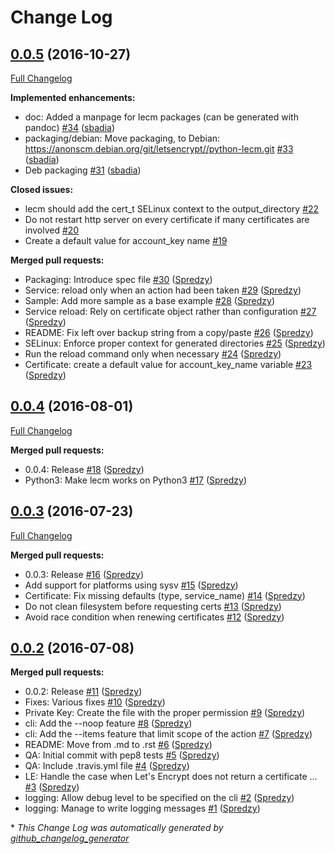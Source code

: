 # Change Log

## [0.0.5](https://github.com/Spredzy/lecm/tree/0.0.5) (2016-10-27)
[Full Changelog](https://github.com/Spredzy/lecm/compare/0.0.4...0.0.5)

**Implemented enhancements:**

- doc: Added a manpage for lecm packages \(can be generated with pandoc\) [\#34](https://github.com/Spredzy/lecm/pull/34) ([sbadia](https://github.com/sbadia))
- packaging/debian: Move packaging, to Debian: https://anonscm.debian.org/git/letsencrypt//python-lecm.git [\#33](https://github.com/Spredzy/lecm/pull/33) ([sbadia](https://github.com/sbadia))
- Deb packaging [\#31](https://github.com/Spredzy/lecm/pull/31) ([sbadia](https://github.com/sbadia))

**Closed issues:**

- lecm should add the cert\_t SELinux context to the output\_directory [\#22](https://github.com/Spredzy/lecm/issues/22)
- Do not restart http server on every certificate if many certificates are involved [\#20](https://github.com/Spredzy/lecm/issues/20)
- Create a default value for account\_key name [\#19](https://github.com/Spredzy/lecm/issues/19)

**Merged pull requests:**

- Packaging: Introduce spec file [\#30](https://github.com/Spredzy/lecm/pull/30) ([Spredzy](https://github.com/Spredzy))
- Service: reload only when an action had been taken [\#29](https://github.com/Spredzy/lecm/pull/29) ([Spredzy](https://github.com/Spredzy))
- Sample: Add more sample as a base example [\#28](https://github.com/Spredzy/lecm/pull/28) ([Spredzy](https://github.com/Spredzy))
- Service reload: Rely on certificate object rather than configuration [\#27](https://github.com/Spredzy/lecm/pull/27) ([Spredzy](https://github.com/Spredzy))
- README: Fix left over backup string from a copy/paste [\#26](https://github.com/Spredzy/lecm/pull/26) ([Spredzy](https://github.com/Spredzy))
- SELinux: Enforce proper context for generated directories [\#25](https://github.com/Spredzy/lecm/pull/25) ([Spredzy](https://github.com/Spredzy))
- Run the reload command only when necessary [\#24](https://github.com/Spredzy/lecm/pull/24) ([Spredzy](https://github.com/Spredzy))
- Certificate: create a default value for account\_key\_name variable [\#23](https://github.com/Spredzy/lecm/pull/23) ([Spredzy](https://github.com/Spredzy))

## [0.0.4](https://github.com/Spredzy/lecm/tree/0.0.4) (2016-08-01)
[Full Changelog](https://github.com/Spredzy/lecm/compare/0.0.3...0.0.4)

**Merged pull requests:**

- 0.0.4: Release [\#18](https://github.com/Spredzy/lecm/pull/18) ([Spredzy](https://github.com/Spredzy))
- Python3: Make lecm works on Python3 [\#17](https://github.com/Spredzy/lecm/pull/17) ([Spredzy](https://github.com/Spredzy))

## [0.0.3](https://github.com/Spredzy/lecm/tree/0.0.3) (2016-07-23)
[Full Changelog](https://github.com/Spredzy/lecm/compare/0.0.2...0.0.3)

**Merged pull requests:**

- 0.0.3: Release [\#16](https://github.com/Spredzy/lecm/pull/16) ([Spredzy](https://github.com/Spredzy))
- Add support for platforms using sysv [\#15](https://github.com/Spredzy/lecm/pull/15) ([Spredzy](https://github.com/Spredzy))
- Certificate: Fix missing defaults \(type, service\_name\) [\#14](https://github.com/Spredzy/lecm/pull/14) ([Spredzy](https://github.com/Spredzy))
- Do not clean filesystem before requesting certs [\#13](https://github.com/Spredzy/lecm/pull/13) ([Spredzy](https://github.com/Spredzy))
- Avoid race condition when renewing certificates [\#12](https://github.com/Spredzy/lecm/pull/12) ([Spredzy](https://github.com/Spredzy))

## [0.0.2](https://github.com/Spredzy/lecm/tree/0.0.2) (2016-07-08)
**Merged pull requests:**

- 0.0.2: Release [\#11](https://github.com/Spredzy/lecm/pull/11) ([Spredzy](https://github.com/Spredzy))
- Fixes: Various fixes [\#10](https://github.com/Spredzy/lecm/pull/10) ([Spredzy](https://github.com/Spredzy))
- Private Key: Create the file with the proper permission [\#9](https://github.com/Spredzy/lecm/pull/9) ([Spredzy](https://github.com/Spredzy))
- cli: Add the --noop feature [\#8](https://github.com/Spredzy/lecm/pull/8) ([Spredzy](https://github.com/Spredzy))
- cli: Add the --items feature that limit scope of the action [\#7](https://github.com/Spredzy/lecm/pull/7) ([Spredzy](https://github.com/Spredzy))
- README: Move from .md to .rst [\#6](https://github.com/Spredzy/lecm/pull/6) ([Spredzy](https://github.com/Spredzy))
- QA: Initial commit with pep8 tests [\#5](https://github.com/Spredzy/lecm/pull/5) ([Spredzy](https://github.com/Spredzy))
- QA: Include .travis.yml file [\#4](https://github.com/Spredzy/lecm/pull/4) ([Spredzy](https://github.com/Spredzy))
- LE: Handle the case when Let's Encrypt does not return a certificate … [\#3](https://github.com/Spredzy/lecm/pull/3) ([Spredzy](https://github.com/Spredzy))
- logging: Allow debug level to be specified on the cli [\#2](https://github.com/Spredzy/lecm/pull/2) ([Spredzy](https://github.com/Spredzy))
- logging: Manage to write logging messages [\#1](https://github.com/Spredzy/lecm/pull/1) ([Spredzy](https://github.com/Spredzy))



\* *This Change Log was automatically generated by [github_changelog_generator](https://github.com/skywinder/Github-Changelog-Generator)*
